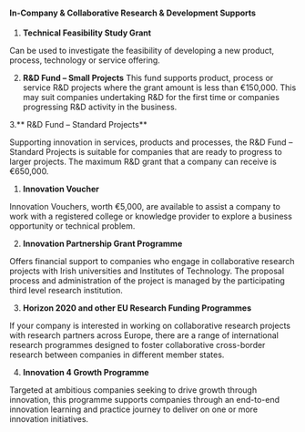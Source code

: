 #### In-Company & Collaborative Research & Development Supports

1. **Technical Feasibility Study Grant**

  Can be used to investigate the feasibility of developing a new product, process, technology or service offering.

2. **R&D Fund – Small Projects** This fund supports product, process or service R&D projects where the grant amount is less than €150,000. This may suit companies undertaking R&D for the first time or companies progressing R&D activity in the business.


3.** R&D Fund – Standard Projects**

Supporting innovation in services, products and processes, the R&D Fund – Standard Projects is suitable for companies that are ready to progress to larger projects. The maximum R&D grant that a company can receive is €650,000.

1. **Innovation Voucher**

  Innovation Vouchers, worth €5,000, are available to assist a company to work with a registered college or knowledge provider to explore a business opportunity or technical problem.

2. **Innovation Partnership Grant Programme**

  Offers financial support to companies who engage in collaborative research projects with Irish universities and Institutes of Technology. The proposal process and administration of the project is managed by the participating third level research institution.

3. **Horizon 2020 and other EU Research Funding Programmes**

  If your company is interested in working on collaborative research projects with research partners across Europe, there are a range of international research programmes designed to foster collaborative cross-border research between companies in different member states.

4. **Innovation 4 Growth Programme**

  Targeted at ambitious companies seeking to drive growth through innovation, this programme supports companies through an end-to-end innovation learning and practice journey to deliver on one or more innovation initiatives.


